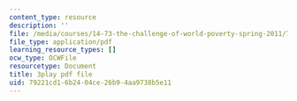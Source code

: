 ```yaml
---
content_type: resource
description: ''
file: /media/courses/14-73-the-challenge-of-world-poverty-spring-2011/79221cd16b2404ce26b94aa9738b5e11_klz2SdQorbA.pdf
file_type: application/pdf
learning_resource_types: []
ocw_type: OCWFile
resourcetype: Document
title: 3play pdf file
uid: 79221cd1-6b24-04ce-26b9-4aa9738b5e11
---
```

